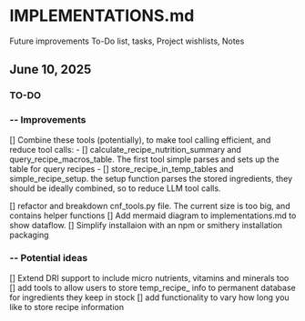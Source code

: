 # IMPLEMENTATIONS.md
Future improvements To-Do list, tasks, Project wishlists, Notes

## June 10, 2025
### TO-DO
### -- Improvements
[] Combine these tools (potentially), to make tool calling efficient, and reduce tool calls:
    - [] calculate_recipe_nutrition_summary and query_recipe_macros_table. The first tool simple parses and sets up the table for query recipes
    - [] store_recipe_in_temp_tables and simple_recipe_setup. the setup function parses the stored ingredients, they should be ideally combined, so to reduce LLM tool calls.

[] refactor and breakdown cnf_tools.py file. The current size is too big, and contains helper functions
[] Add mermaid diagram to implementations.md to show dataflow.
[] Simplify installaion with an npm or smithery installation packaging

### -- Potential ideas
[] Extend DRI support to include micro nutrients, vitamins and minerals too
[] add tools to allow users to store temp_recipe_ info to permanent database for ingredients they keep in stock
[] add functionality to vary how long you like to store recipe information